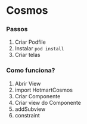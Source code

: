 #  Cosmos


### Passos

1. Criar Podfile
2. Instalar `pod install`
3. Criar telas


### Como funciona?

1. Abrir View
2. import HotmartCosmos
3. Criar Componente
4. Criar view do Componente
5. addSubview
6. constraint


 

